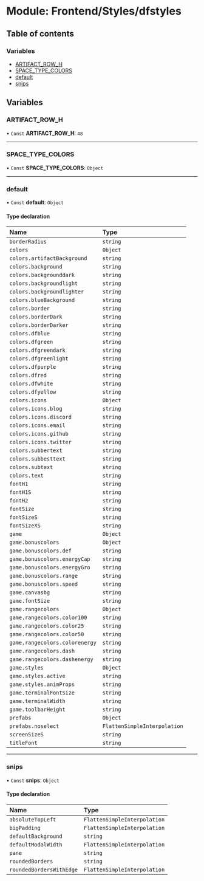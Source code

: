 # Module: Frontend/Styles/dfstyles

## Table of contents

### Variables

- [ARTIFACT_ROW_H](Frontend_Styles_dfstyles.md#artifact_row_h)
- [SPACE_TYPE_COLORS](Frontend_Styles_dfstyles.md#space_type_colors)
- [default](Frontend_Styles_dfstyles.md#default)
- [snips](Frontend_Styles_dfstyles.md#snips)

## Variables

### ARTIFACT_ROW_H

• `Const` **ARTIFACT_ROW_H**: `48`

---

### SPACE_TYPE_COLORS

• `Const` **SPACE_TYPE_COLORS**: `Object`

---

### default

• `Const` **default**: `Object`

#### Type declaration

| Name                           | Type                         |
| :----------------------------- | :--------------------------- |
| `borderRadius`                 | `string`                     |
| `colors`                       | `Object`                     |
| `colors.artifactBackground`    | `string`                     |
| `colors.background`            | `string`                     |
| `colors.backgrounddark`        | `string`                     |
| `colors.backgroundlight`       | `string`                     |
| `colors.backgroundlighter`     | `string`                     |
| `colors.blueBackground`        | `string`                     |
| `colors.border`                | `string`                     |
| `colors.borderDark`            | `string`                     |
| `colors.borderDarker`          | `string`                     |
| `colors.dfblue`                | `string`                     |
| `colors.dfgreen`               | `string`                     |
| `colors.dfgreendark`           | `string`                     |
| `colors.dfgreenlight`          | `string`                     |
| `colors.dfpurple`              | `string`                     |
| `colors.dfred`                 | `string`                     |
| `colors.dfwhite`               | `string`                     |
| `colors.dfyellow`              | `string`                     |
| `colors.icons`                 | `Object`                     |
| `colors.icons.blog`            | `string`                     |
| `colors.icons.discord`         | `string`                     |
| `colors.icons.email`           | `string`                     |
| `colors.icons.github`          | `string`                     |
| `colors.icons.twitter`         | `string`                     |
| `colors.subbertext`            | `string`                     |
| `colors.subbesttext`           | `string`                     |
| `colors.subtext`               | `string`                     |
| `colors.text`                  | `string`                     |
| `fontH1`                       | `string`                     |
| `fontH1S`                      | `string`                     |
| `fontH2`                       | `string`                     |
| `fontSize`                     | `string`                     |
| `fontSizeS`                    | `string`                     |
| `fontSizeXS`                   | `string`                     |
| `game`                         | `Object`                     |
| `game.bonuscolors`             | `Object`                     |
| `game.bonuscolors.def`         | `string`                     |
| `game.bonuscolors.energyCap`   | `string`                     |
| `game.bonuscolors.energyGro`   | `string`                     |
| `game.bonuscolors.range`       | `string`                     |
| `game.bonuscolors.speed`       | `string`                     |
| `game.canvasbg`                | `string`                     |
| `game.fontSize`                | `string`                     |
| `game.rangecolors`             | `Object`                     |
| `game.rangecolors.color100`    | `string`                     |
| `game.rangecolors.color25`     | `string`                     |
| `game.rangecolors.color50`     | `string`                     |
| `game.rangecolors.colorenergy` | `string`                     |
| `game.rangecolors.dash`        | `string`                     |
| `game.rangecolors.dashenergy`  | `string`                     |
| `game.styles`                  | `Object`                     |
| `game.styles.active`           | `string`                     |
| `game.styles.animProps`        | `string`                     |
| `game.terminalFontSize`        | `string`                     |
| `game.terminalWidth`           | `string`                     |
| `game.toolbarHeight`           | `string`                     |
| `prefabs`                      | `Object`                     |
| `prefabs.noselect`             | `FlattenSimpleInterpolation` |
| `screenSizeS`                  | `string`                     |
| `titleFont`                    | `string`                     |

---

### snips

• `Const` **snips**: `Object`

#### Type declaration

| Name                     | Type                         |
| :----------------------- | :--------------------------- |
| `absoluteTopLeft`        | `FlattenSimpleInterpolation` |
| `bigPadding`             | `FlattenSimpleInterpolation` |
| `defaultBackground`      | `string`                     |
| `defaultModalWidth`      | `FlattenSimpleInterpolation` |
| `pane`                   | `string`                     |
| `roundedBorders`         | `string`                     |
| `roundedBordersWithEdge` | `FlattenSimpleInterpolation` |
